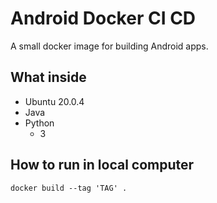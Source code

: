 # Android Docker CI CD
A small docker image for building Android apps.

## What inside
- Ubuntu 20.0.4
- Java
- Python
  - 3

## How to run in local computer
```docker
docker build --tag 'TAG' .
```
